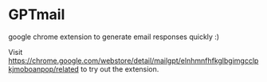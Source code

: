 # GPTmail
google chrome extension to generate email responses quickly :)

Visit https://chrome.google.com/webstore/detail/mailgpt/elnhmnfhfkglbgimgcclpkjmoboanpop/related to try out the extension.
